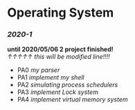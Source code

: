 # Operating System

### *2020-1*

**until 2020/05/06 2 project finished!**    
*↑↑↑↑↑ this will be modified line!!!!*

 
+ PA0 *my parser*    
+ PA1 *implement my shell*
+ PA2 *simulating process schedulers*
+ PA3 *implement Lock system*
+ PA4 *implement virtual memory system*
